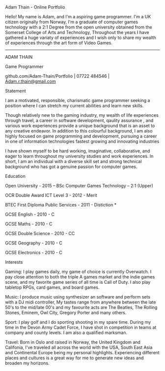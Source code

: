 Adam Thain - Online Portfolio

Hello! My name is Adam, and I'm a aspiring game programmer. I'm a UK citizen originally from Norway, I'm a graduate of computer games technology with a 2:1 Degree from the open university obtained from the Somerset College of Arts and Technology, Throughout the years I have gathered a huge variaty of experiences and I wish only to share my wealth of experiences through the art form of Video Games.

----------------------------------------------------------------------------------------------------------------------------------------
ADAM THAIN

Game Programmer

github.com/Adam-Thain/Portfolio | 07722 484546 | Adam.r.thain@gmail.com

Statement

I am a motivated, responsible, charismatic game programmer seeking a position where I can stretch my current abilities and learn new skills.

Though relatively new to the gaming industry, my wealth of life experiences through travel, a career in software development, qaulity assurance , and various work experiences provide a unique background that is an asset to any creative endeavor. In addition to this colourful background, I am also highly focused on game programming and development, pursuing a career in one of information technologies fastest growing and innovating industries

I have shown myself to be hard working, imaginative, collaborative, and eager to learn throughout my university studies and work experiences. In short, I am an individual with a diverse skill set and strong technical background who has got a genuine passion for computer games.

Education 

Open University - 2015 – BSc Computer Games Technology – 2:1 (Upper)

OCR Double Award ICT Level 3 - 2012 - Merit

BTEC First Diploma Public Services - 2011 - Distiction *

GCSE English - 2010 - C

GCSE Maths - 2010 - C

GCSE Double Science - 2010 - CC

GCSE Geography - 2010 - C

GCSE Electronics - 2010 - C

Interests 

Gaming: I play games daily, my game of choice is currently Overwatch. I pay close attention to both the triple A games market and the indie games scene, and my favorite game series of all time is Call of Duty. I also play tabletop RPGs, card games, and board games.

Music: I produce music using synthesizer an software and perform sets with a DJ midi controller, My tastes range from anywhere between the late 50's to the mid/late 00's and my favourite acts are The Beatles, The Rolling Stones, Eminem, Owl City, Gregory Porter and many others.

Sport: I play golf and I do sporting shooting in my spare time. During my time in the Devon Army Cadet Force, I have shot in competition in teams at company and county levels. I am also a qualified marksman.

Travel: Born in Oslo and raised in Norway, the United Kingdom and Califonia, I've traveled all across the world with the USA, South East Asia and Continental Europe being my personal highlights. Experiencing different places and cultures is a great way for me to generate new ideas and broaden my horizons.
